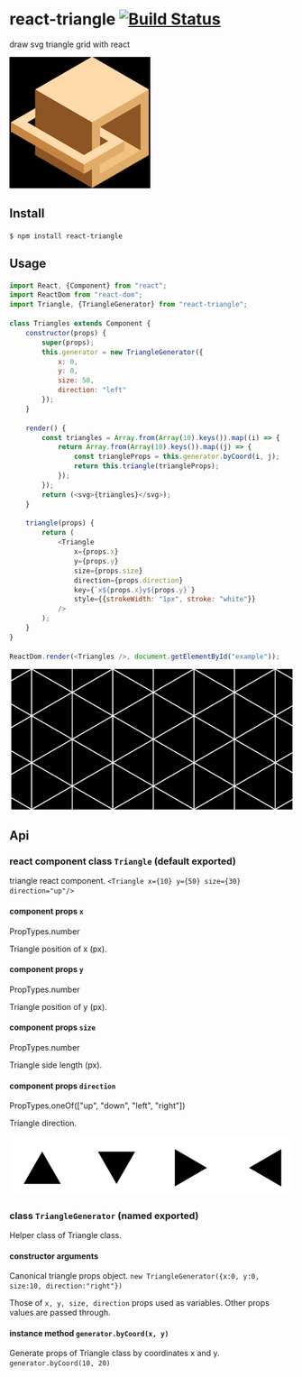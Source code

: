 # react-triangle [![Build Status](https://travis-ci.org/airtoxin/react-triangle.svg?branch=master)](https://travis-ci.org/airtoxin/react-triangle)
draw svg triangle grid with react

![img/screen.png](img/screen.png)

## Install

`$ npm install react-triangle`

## Usage

```javascript
import React, {Component} from "react";
import ReactDom from "react-dom";
import Triangle, {TriangleGenerator} from "react-triangle";

class Triangles extends Component {
    constructor(props) {
        super(props);
        this.generator = new TriangleGenerator({
            x: 0,
            y: 0,
            size: 50,
            direction: "left"
        });
    }

    render() {
        const triangles = Array.from(Array(10).keys()).map((i) => {
            return Array.from(Array(10).keys()).map((j) => {
                const triangleProps = this.generator.byCoord(i, j);
                return this.triangle(triangleProps);
            });
        });
        return (<svg>{triangles}</svg>);
    }

    triangle(props) {
        return (
            <Triangle
                x={props.x}
                y={props.y}
                size={props.size}
                direction={props.direction}
                key={`x${props.x}y${props.y}`}
                style={{strokeWidth: "1px", stroke: "white"}}
            />
        );
    }
}

ReactDom.render(<Triangles />, document.getElementById("example"));
```

![img/usagetriangles.png](img/usagetriangles.png)

## Api

### react component class `Triangle` (default exported)

triangle react component. `<Triangle x={10} y={50} size={30} direction="up"/>`

#### component props `x`

PropTypes.number

Triangle position of x (px).

#### component props `y`

PropTypes.number

Triangle position of y (px).

#### component props `size`

PropTypes.number

Triangle side length (px).

#### component props `direction`

PropTypes.oneOf(["up", "down", "left", "right"])

Triangle direction.

![img/directions.png](img/directions.png)

### class `TriangleGenerator` (named exported)

Helper class of Triangle class.

#### constructor arguments

Canonical triangle props object. `new TriangleGenerator({x:0, y:0, size:10, direction:"right"})`

Those of `x, y, size, direction` props used as variables. Other props values are passed through.

#### instance method `generator.byCoord(x, y)`

Generate props of Triangle class by coordinates x and y. `generator.byCoord(10, 20)`
